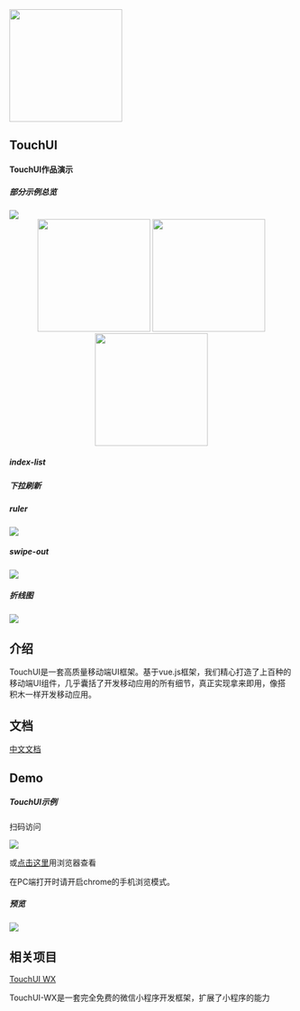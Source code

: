 <img width="200" height="200" src="https://github.com/uileader/touchui/blob/master/images/about_logo.png" />

## TouchUI

####  TouchUI作品演示

##### 部分示例总览

<img src="https://github.com/uileader/touchui/blob/master/img/1.png" />



<div align="center">



<img width="200" src="https://github.com/uileader/touchui/blob/master/img/3.gif" />

<img width="200" src="https://github.com/uileader/touchui/blob/master/img/4.gif" />

<img width="200" src="https://github.com/uileader/touchui/blob/master/img/5.gif" />

</div>





##### index-list





##### 下拉刷新





##### ruler

<img src="https://github.com/uileader/touchui/blob/master/img/6.gif" />



##### swipe-out

<img src="https://github.com/uileader/touchui/blob/master/img/7.gif" />



##### 折线图

<img src="https://github.com/uileader/touchui/blob/master/img/8.gif" />

## 介绍

TouchUI是一套高质量移动端UI框架。基于vue.js框架，我们精心打造了上百种的移动端UI组件，几乎囊括了开发移动应用的所有细节，真正实现拿来即用，像搭积木一样开发移动应用。

## 文档

<a href="http://www.touchui.io/touchui_doc/">中文文档</a>

## Demo

##### TouchUI示例

扫码访问

 <img src="http://images.uileader.com/20180425/0fa2b2f8-f1b5-403e-946b-8f229d70b182.png" />

或<a href="http://www.touchui.io/touchui_webapp/">点击这里</a>用浏览器查看

在PC端打开时请开启chrome的手机浏览模式。

##### 预览

 <img src="https://github.com/uileader/touchui/blob/master/img/9.png" />



## 相关项目

<a href="https://github.com/uileader/touchuiwx" >TouchUI WX</a>

TouchUI-WX是一套完全免费的微信小程序开发框架，扩展了小程序的能力

